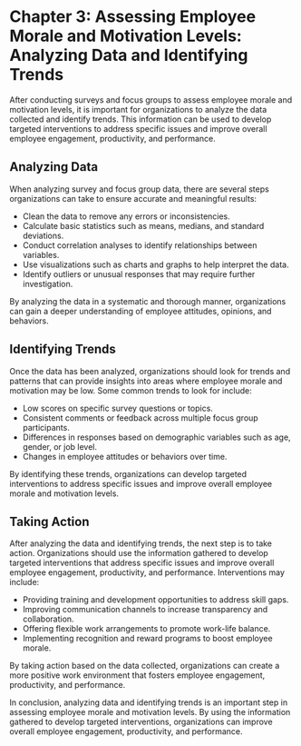 Chapter 3: Assessing Employee Morale and Motivation Levels: Analyzing Data and Identifying Trends
=================================================================================================

After conducting surveys and focus groups to assess employee morale and motivation levels, it is important for organizations to analyze the data collected and identify trends. This information can be used to develop targeted interventions to address specific issues and improve overall employee engagement, productivity, and performance.

Analyzing Data
--------------

When analyzing survey and focus group data, there are several steps organizations can take to ensure accurate and meaningful results:

* Clean the data to remove any errors or inconsistencies.
* Calculate basic statistics such as means, medians, and standard deviations.
* Conduct correlation analyses to identify relationships between variables.
* Use visualizations such as charts and graphs to help interpret the data.
* Identify outliers or unusual responses that may require further investigation.

By analyzing the data in a systematic and thorough manner, organizations can gain a deeper understanding of employee attitudes, opinions, and behaviors.

Identifying Trends
------------------

Once the data has been analyzed, organizations should look for trends and patterns that can provide insights into areas where employee morale and motivation may be low. Some common trends to look for include:

* Low scores on specific survey questions or topics.
* Consistent comments or feedback across multiple focus group participants.
* Differences in responses based on demographic variables such as age, gender, or job level.
* Changes in employee attitudes or behaviors over time.

By identifying these trends, organizations can develop targeted interventions to address specific issues and improve overall employee morale and motivation levels.

Taking Action
-------------

After analyzing the data and identifying trends, the next step is to take action. Organizations should use the information gathered to develop targeted interventions that address specific issues and improve overall employee engagement, productivity, and performance. Interventions may include:

* Providing training and development opportunities to address skill gaps.
* Improving communication channels to increase transparency and collaboration.
* Offering flexible work arrangements to promote work-life balance.
* Implementing recognition and reward programs to boost employee morale.

By taking action based on the data collected, organizations can create a more positive work environment that fosters employee engagement, productivity, and performance.

In conclusion, analyzing data and identifying trends is an important step in assessing employee morale and motivation levels. By using the information gathered to develop targeted interventions, organizations can improve overall employee engagement, productivity, and performance.
